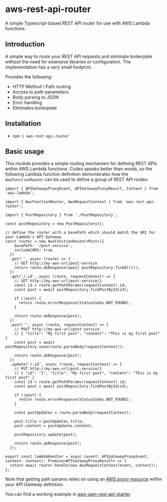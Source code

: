
# aws-rest-api-router

A simple Typescript-based REST API router for use with AWS Lambda functions.

## Introduction

A simple way to route your REST API requests and eliminate boilerplate without the need for extensive libraries or configuration.  The implementation has a very small footprint.

Provides the following:

- HTTP Method / Path routing
- Access to path parameters
- Body parsing to JSON
- Error handling
- Eliminates boilerplate

## Installation

* `npm i aws-rest-api-router`

## Basic usage

This module provides a simple routing mechanism for defining REST APIs within AWS Lambda functions.  Codes speaks better than words, so the following Lambda function definition demonstrates how the `AwsFunctionRouter` can be used to define a group of REST API routes:

```
import { APIGatewayProxyEvent, APIGatewayProxyResult, Context } from 'aws-lambda';

import { AwsFunctionRouter, AwsRequestContext } from 'aws-rest-api-router';

import { PostRepository } from './PostRepository';

const postRepository = new PostRepository();

// define the router with a basePath which should match the URI for your Lambda's API Gateway
const router = new AwsFunctionRouter<Post>({
    basePath: '/post-service',
    includeCORS: true
  })
  .get('', async (route) => {
    // GET http://my-aws-url/post-service
    return route.okResponse(await postRepository.findAll());
  })
  .get('/:id', async (route, requestContext) => {
    // GET http://my-aws-url/post-service/1
    const id = route.getPathParams(requestContext).id;
    const post = await postRepository.findPostById(id);

    if (!post) {
      return route.errorResponse(StatusCodes.NOT_FOUND);
    }

    return route.okResponse(post);
  })
  .post('', async (route, requestContext) => {
    // POST http://my-aws-url/post-service
    // { "title": "My first post", "content": "This is my first post" }
    const post = await postRepository.save(route.parseBody(requestContext));

    return route.okResponse(post);
  })
  .update('/:id', async (route, requestContext) => {
    // PUT http://my-aws-url/post-service/1
    // { "id": "1", "title": "My first post", "content": "This is my first post" }
    const id = route.getPathParams(requestContext).id;
    const post = await postRepository.findPostById(id);

    if (!post) {
      return route.errorResponse(StatusCodes.NOT_FOUND);
    }

    const postUpdates = route.parseBody(requestContext);

    post.title = postUpdates.title;
    post.content = postUpdates.content;

    postRepository.update(post);

    return route.okResponse(post);
  });

export const lambdaHandler = async (event: APIGatewayProxyEvent, context: Context): Promise<APIGatewayProxyResult> => {
  return await router.handle(new AwsRequestContext(event, context));
};
```

Note that getting path params relies on using an [AWS proxy resource](https://docs.aws.amazon.com/apigateway/latest/developerguide/api-gateway-set-up-simple-proxy.html) within your API Gateway definition.

You can find a working example in [aws-sam-rest-api-starter](https://github.com/jorshali/aws-sam-rest-api-starter).